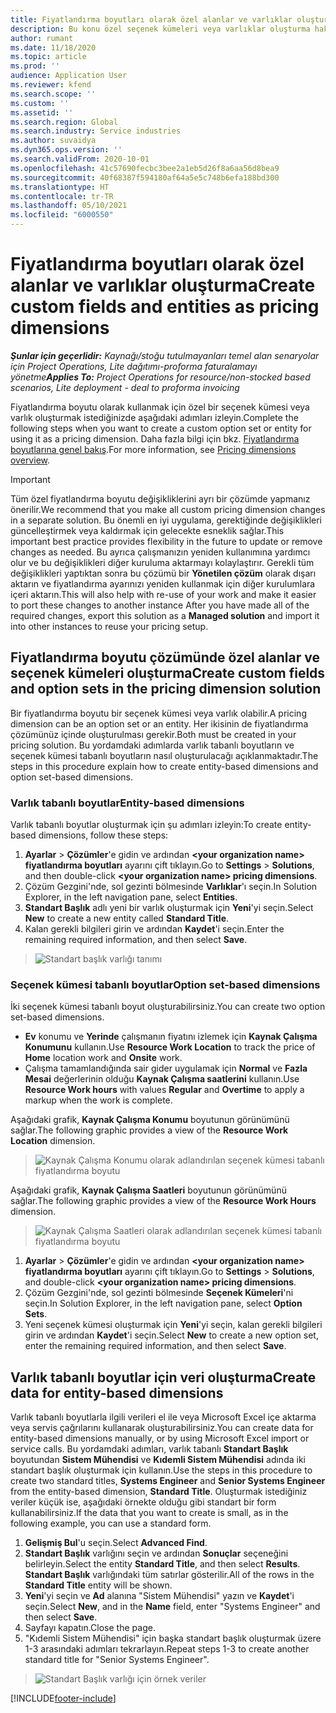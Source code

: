 ```yaml
---
title: Fiyatlandırma boyutları olarak özel alanlar ve varlıklar oluşturma
description: Bu konu özel seçenek kümeleri veya varlıklar oluşturma hakkında bilgi sağlar.
author: rumant
ms.date: 11/18/2020
ms.topic: article
ms.prod: ''
audience: Application User
ms.reviewer: kfend
ms.search.scope: ''
ms.custom: ''
ms.assetid: ''
ms.search.region: Global
ms.search.industry: Service industries
ms.author: suvaidya
ms.dyn365.ops.version: ''
ms.search.validFrom: 2020-10-01
ms.openlocfilehash: 41c57690fecbc3bee2a1eb5d26f8a6aa56d8bea9
ms.sourcegitcommit: 40f68387f594180af64a5e5c748b6efa188bd300
ms.translationtype: HT
ms.contentlocale: tr-TR
ms.lasthandoff: 05/10/2021
ms.locfileid: "6000550"
---
```

# <a name="create-custom-fields-and-entities-as-pricing-dimensions"></a><span data-ttu-id="c099b-103">Fiyatlandırma boyutları olarak özel alanlar ve varlıklar oluşturma</span><span class="sxs-lookup"><span data-stu-id="c099b-103">Create custom fields and entities as pricing dimensions</span></span>

<span data-ttu-id="c099b-104">_**Şunlar için geçerlidir:** Kaynağı/stoğu tutulmayanları temel alan senaryolar için Project Operations, Lite dağıtımı-proforma faturalamayı yönetme_</span><span class="sxs-lookup"><span data-stu-id="c099b-104">_**Applies To:** Project Operations for resource/non-stocked based scenarios, Lite deployment - deal to proforma invoicing_</span></span>

<span data-ttu-id="c099b-105">Fiyatlandırma boyutu olarak kullanmak için özel bir seçenek kümesi veya varlık oluşturmak istediğinizde aşağıdaki adımları izleyin.</span><span class="sxs-lookup"><span data-stu-id="c099b-105">Complete the following steps when you want to create a custom option set or entity for using it as a pricing dimension.</span></span> <span data-ttu-id="c099b-106">Daha fazla bilgi için bkz. [Fiyatlandırma boyutlarına genel bakış](pricing-dimensions-overview.md).</span><span class="sxs-lookup"><span data-stu-id="c099b-106">For more information, see [Pricing dimensions overview](pricing-dimensions-overview.md).</span></span>  

> [!IMPORTANT]
> <span data-ttu-id="c099b-107">Tüm özel fiyatlandırma boyutu değişikliklerini ayrı bir çözümde yapmanız önerilir.</span><span class="sxs-lookup"><span data-stu-id="c099b-107">We recommend that you make all custom pricing dimension changes in a separate solution.</span></span> <span data-ttu-id="c099b-108">Bu önemli en iyi uygulama, gerektiğinde değişiklikleri güncelleştirmek veya kaldırmak için gelecekte esneklik sağlar.</span><span class="sxs-lookup"><span data-stu-id="c099b-108">This important best practice provides flexibility in the future to update or remove changes as needed.</span></span> <span data-ttu-id="c099b-109">Bu ayrıca çalışmanızın yeniden kullanımına yardımcı olur ve bu değişiklikleri diğer kuruluma aktarmayı kolaylaştırır. Gerekli tüm değişiklikleri yaptıktan sonra bu çözümü bir **Yönetilen çözüm** olarak dışarı aktarın ve fiyatlandırma ayarınızı yeniden kullanmak için diğer kurulumlara içeri aktarın.</span><span class="sxs-lookup"><span data-stu-id="c099b-109">This will also help with re-use of your work and make it easier to port these changes to another instance After you have made all of the required changes, export this solution as a **Managed solution** and import it into other instances to reuse your pricing setup.</span></span>

  
## <a name="create-custom-fields-and-option-sets-in-the-pricing-dimension-solution"></a><span data-ttu-id="c099b-110">Fiyatlandırma boyutu çözümünde özel alanlar ve seçenek kümeleri oluşturma</span><span class="sxs-lookup"><span data-stu-id="c099b-110">Create custom fields and option sets in the pricing dimension solution</span></span>

<span data-ttu-id="c099b-111">Bir fiyatlandırma boyutu bir seçenek kümesi veya varlık olabilir.</span><span class="sxs-lookup"><span data-stu-id="c099b-111">A pricing dimension can be an option set or an entity.</span></span> <span data-ttu-id="c099b-112">Her ikisinin de fiyatlandırma çözümünüz içinde oluşturulması gerekir.</span><span class="sxs-lookup"><span data-stu-id="c099b-112">Both must be created in your pricing solution.</span></span> <span data-ttu-id="c099b-113">Bu yordamdaki adımlarda varlık tabanlı boyutların ve seçenek kümesi tabanlı boyutların nasıl oluşturulacağı açıklanmaktadır.</span><span class="sxs-lookup"><span data-stu-id="c099b-113">The steps in this procedure explain how to create entity-based dimensions and option set-based dimensions.</span></span>

### <a name="entity-based-dimensions"></a><span data-ttu-id="c099b-114">Varlık tabanlı boyutlar</span><span class="sxs-lookup"><span data-stu-id="c099b-114">Entity-based dimensions</span></span>
<span data-ttu-id="c099b-115">Varlık tabanlı boyutlar oluşturmak için şu adımları izleyin:</span><span class="sxs-lookup"><span data-stu-id="c099b-115">To create entity-based dimensions, follow these steps:</span></span>

1. <span data-ttu-id="c099b-116">**Ayarlar** > **Çözümler**'e gidin ve ardından **\<your organization name> fiyatlandırma boyutları** ayarını çift tıklayın.</span><span class="sxs-lookup"><span data-stu-id="c099b-116">Go to **Settings** > **Solutions**, and then double-click **\<your organization name> pricing dimensions**.</span></span>
2. <span data-ttu-id="c099b-117">Çözüm Gezgini'nde, sol gezinti bölmesinde **Varlıklar**'ı seçin.</span><span class="sxs-lookup"><span data-stu-id="c099b-117">In Solution Explorer, in the left navigation pane, select **Entities**.</span></span>
3. <span data-ttu-id="c099b-118">**Standart Başlık** adlı yeni bir varlık oluşturmak için **Yeni**'yi seçin.</span><span class="sxs-lookup"><span data-stu-id="c099b-118">Select **New** to create a new entity called **Standard Title**.</span></span> 
4. <span data-ttu-id="c099b-119">Kalan gerekli bilgileri girin ve ardından **Kaydet**'i seçin.</span><span class="sxs-lookup"><span data-stu-id="c099b-119">Enter the remaining required information, and then select **Save**.</span></span>

> ![Standart başlık varlığı tanımı](media/Standard-Title-entity-definition.png)

### <a name="option-set-based-dimensions"></a><span data-ttu-id="c099b-121">Seçenek kümesi tabanlı boyutlar</span><span class="sxs-lookup"><span data-stu-id="c099b-121">Option set-based dimensions</span></span> 
<span data-ttu-id="c099b-122">İki seçenek kümesi tabanlı boyut oluşturabilirsiniz.</span><span class="sxs-lookup"><span data-stu-id="c099b-122">You can create two option set-based dimensions.</span></span> 

- <span data-ttu-id="c099b-123">**Ev** konumu ve **Yerinde** çalışmanın fiyatını izlemek için **Kaynak Çalışma Konumunu** kullanın.</span><span class="sxs-lookup"><span data-stu-id="c099b-123">Use **Resource Work Location** to track the price of **Home** location work and **Onsite** work.</span></span> 
- <span data-ttu-id="c099b-124">Çalışma tamamlandığında sair gider uygulamak için **Normal** ve **Fazla Mesai** değerlerinin olduğu **Kaynak Çalışma saatlerini** kullanın.</span><span class="sxs-lookup"><span data-stu-id="c099b-124">Use **Resource Work hours** with values **Regular** and **Overtime** to apply a markup when the work is complete.</span></span>

<span data-ttu-id="c099b-125">Aşağıdaki grafik, **Kaynak Çalışma Konumu** boyutunun görünümünü sağlar.</span><span class="sxs-lookup"><span data-stu-id="c099b-125">The following graphic provides a view of the **Resource Work Location** dimension.</span></span> 

> ![Kaynak Çalışma Konumu olarak adlandırılan seçenek kümesi tabanlı fiyatlandırma boyutu](media/Option-set-PD-called-Resource-Work-Location.png)

<span data-ttu-id="c099b-127">Aşağıdaki grafik, **Kaynak Çalışma Saatleri** boyutunun görünümünü sağlar.</span><span class="sxs-lookup"><span data-stu-id="c099b-127">The following graphic provides a view of the **Resource Work Hours** dimension.</span></span> 

> ![Kaynak Çalışma Saatleri olarak adlandırılan seçenek kümesi tabanlı fiyatlandırma boyutu](media/Option-set-PD-called-Resource-Work-Hours.png)

1. <span data-ttu-id="c099b-129">**Ayarlar** > **Çözümler**'e gidin ve ardından **\<your organization name> fiyatlandırma boyutları** ayarını çift tıklayın.</span><span class="sxs-lookup"><span data-stu-id="c099b-129">Go to **Settings** > **Solutions**, and double-click  **\<your organization name> pricing dimensions**.</span></span> 
2. <span data-ttu-id="c099b-130">Çözüm Gezgini'nde, sol gezinti bölmesinde **Seçenek Kümeleri**'ni seçin.</span><span class="sxs-lookup"><span data-stu-id="c099b-130">In Solution Explorer, in the left navigation pane, select  **Option Sets**.</span></span> 
3. <span data-ttu-id="c099b-131">Yeni seçenek kümesi oluşturmak için **Yeni**'yi seçin, kalan gerekli bilgileri girin ve ardından **Kaydet**'i seçin.</span><span class="sxs-lookup"><span data-stu-id="c099b-131">Select **New** to create a new option set, enter the remaining required information, and then select **Save**.</span></span>

## <a name="create-data-for-entity-based-dimensions"></a><span data-ttu-id="c099b-132">Varlık tabanlı boyutlar için veri oluşturma</span><span class="sxs-lookup"><span data-stu-id="c099b-132">Create data for entity-based dimensions</span></span>

<span data-ttu-id="c099b-133">Varlık tabanlı boyutlarla ilgili verileri el ile veya Microsoft Excel içe aktarma veya servis çağrılarını kullanarak oluşturabilirsiniz.</span><span class="sxs-lookup"><span data-stu-id="c099b-133">You can create data for entity-based dimensions manually, or by using Microsoft Excel import or service calls.</span></span> <span data-ttu-id="c099b-134">Bu yordamdaki adımları, varlık tabanlı **Standart Başlık** boyutundan **Sistem Mühendisi** ve **Kıdemli Sistem Mühendisi** adında iki standart başlık oluşturmak için kullanın.</span><span class="sxs-lookup"><span data-stu-id="c099b-134">Use the steps in this procedure to create two standard titles, **Systems Engineer** and **Senior Systems Engineer** from the entity-based dimension, **Standard Title**.</span></span> <span data-ttu-id="c099b-135">Oluşturmak istediğiniz veriler küçük ise, aşağıdaki örnekte olduğu gibi standart bir form kullanabilirsiniz.</span><span class="sxs-lookup"><span data-stu-id="c099b-135">If the data that you want to create is small, as in the following example, you can use a standard form.</span></span>

1. <span data-ttu-id="c099b-136">**Gelişmiş Bul**'u seçin.</span><span class="sxs-lookup"><span data-stu-id="c099b-136">Select **Advanced Find**.</span></span>
2. <span data-ttu-id="c099b-137">**Standart Başlık** varlığını seçin ve ardından **Sonuçlar** seçeneğini belirleyin.</span><span class="sxs-lookup"><span data-stu-id="c099b-137">Select the entity **Standard Title**, and then select **Results**.</span></span> <span data-ttu-id="c099b-138">**Standart Başlık** varlığındaki tüm satırlar gösterilir.</span><span class="sxs-lookup"><span data-stu-id="c099b-138">All of the rows in the **Standard Title** entity will be shown.</span></span>
3. <span data-ttu-id="c099b-139">**Yeni**'yi seçin ve **Ad** alanına "Sistem Mühendisi" yazın ve **Kaydet**'i seçin.</span><span class="sxs-lookup"><span data-stu-id="c099b-139">Select **New**, and in the **Name** field, enter "Systems Engineer" and then select **Save**.</span></span>
4. <span data-ttu-id="c099b-140">Sayfayı kapatın.</span><span class="sxs-lookup"><span data-stu-id="c099b-140">Close the page.</span></span> 
5. <span data-ttu-id="c099b-141">"Kıdemli Sistem Mühendisi" için başka standart başlık oluşturmak üzere 1-3 arasındaki adımları tekrarlayın.</span><span class="sxs-lookup"><span data-stu-id="c099b-141">Repeat steps 1-3 to create another standard title for "Senior Systems Engineer".</span></span>

> ![Standart Başlık varlığı için örnek veriler](media/ST-data.png)


[!INCLUDE[footer-include](../includes/footer-banner.md)]